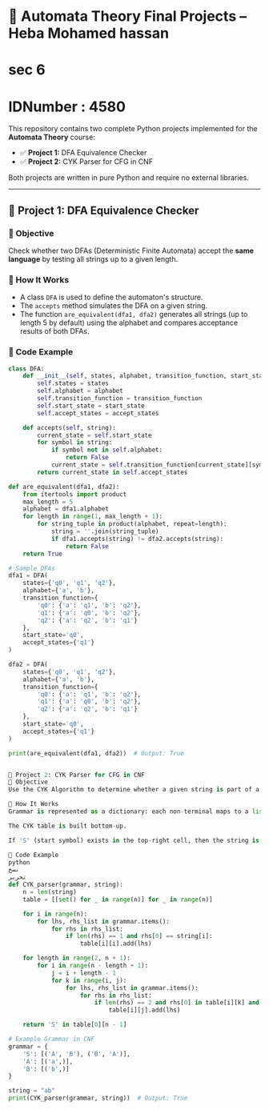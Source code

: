 # 🧠 Automata Theory Final Projects – Heba Mohamed hassan 
# sec 6
# IDNumber : 4580

This repository contains two complete Python projects implemented for the **Automata Theory** course:

- ✅ **Project 1:** DFA Equivalence Checker  
- ✅ **Project 2:** CYK Parser for CFG in CNF  

Both projects are written in pure Python and require no external libraries.

---

## 📁 Project 1: DFA Equivalence Checker

### 📌 Objective
Check whether two DFAs (Deterministic Finite Automata) accept the **same language** by testing all strings up to a given length.

### 🧠 How It Works
- A class `DFA` is used to define the automaton's structure.
- The `accepts` method simulates the DFA on a given string.
- The function `are_equivalent(dfa1, dfa2)` generates all strings (up to length 5 by default) using the alphabet and compares acceptance results of both DFAs.

### 📜 Code Example

```python
class DFA:
    def __init__(self, states, alphabet, transition_function, start_state, accept_states):
        self.states = states
        self.alphabet = alphabet
        self.transition_function = transition_function
        self.start_state = start_state
        self.accept_states = accept_states

    def accepts(self, string):
        current_state = self.start_state
        for symbol in string:
            if symbol not in self.alphabet:
                return False 
            current_state = self.transition_function[current_state][symbol]
        return current_state in self.accept_states

def are_equivalent(dfa1, dfa2):
    from itertools import product
    max_length = 5
    alphabet = dfa1.alphabet
    for length in range(1, max_length + 1):
        for string_tuple in product(alphabet, repeat=length):
            string = ''.join(string_tuple)
            if dfa1.accepts(string) != dfa2.accepts(string):
                return False
    return True

# Sample DFAs
dfa1 = DFA(
    states={'q0', 'q1', 'q2'},
    alphabet={'a', 'b'},
    transition_function={
        'q0': {'a': 'q1', 'b': 'q2'},
        'q1': {'a': 'q0', 'b': 'q2'},
        'q2': {'a': 'q2', 'b': 'q1'}
    },
    start_state='q0',
    accept_states={'q1'}
)

dfa2 = DFA(
    states={'q0', 'q1', 'q2'},
    alphabet={'a', 'b'},
    transition_function={
        'q0': {'a': 'q1', 'b': 'q2'},
        'q1': {'a': 'q0', 'b': 'q2'},
        'q2': {'a': 'q2', 'b': 'q1'}
    },
    start_state='q0',
    accept_states={'q1'}
)

print(are_equivalent(dfa1, dfa2))  # Output: True


📁 Project 2: CYK Parser for CFG in CNF
📌 Objective
Use the CYK Algorithm to determine whether a given string is part of a language defined by a Context-Free Grammar (CFG) in Chomsky Normal Form (CNF).

🧠 How It Works
Grammar is represented as a dictionary: each non-terminal maps to a list of productions (tuples).

The CYK table is built bottom-up.

If 'S' (start symbol) exists in the top-right cell, then the string is accepted.

📜 Code Example
python
نسخ
تحرير
def CYK_parser(grammar, string):
    n = len(string)
    table = [[set() for _ in range(n)] for _ in range(n)]

    for i in range(n):
        for lhs, rhs_list in grammar.items():
            for rhs in rhs_list:
                if len(rhs) == 1 and rhs[0] == string[i]:
                    table[i][i].add(lhs)

    for length in range(2, n + 1):
        for i in range(n - length + 1):
            j = i + length - 1
            for k in range(i, j):
                for lhs, rhs_list in grammar.items():
                    for rhs in rhs_list:
                        if len(rhs) == 2 and rhs[0] in table[i][k] and rhs[1] in table[k + 1][j]:
                            table[i][j].add(lhs)

    return 'S' in table[0][n - 1]

# Example Grammar in CNF
grammar = {
    'S': [('A', 'B'), ('B', 'A')],
    'A': [('a',)],
    'B': [('b',)]
}

string = "ab"
print(CYK_parser(grammar, string))  # Output: True
